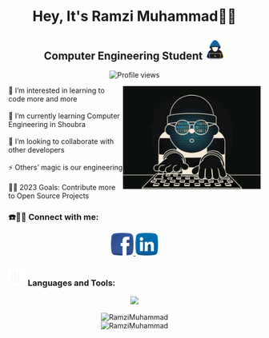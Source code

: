 <h1 align="center">Hey, It's Ramzi Muhammad🤙🏻</h1>
<h2 align="center">Computer Engineering Student <img src = "https://github.com/RamziMuhammad/RamziMuhammad/blob/main/Assets/Programmer.gif" width=40px></h2>

<div align="center">
    <img src="https://komarev.com/ghpvc/?username=RamziMuhammad" alt="Profile views" />
</div>
<div>
    <img align="right" alt="Coding" width="275" src="https://github.com/RamziMuhammad/RamziMuhammad/blob/main/Assets/Coding.gif">
    <p align="left">
        👀 I’m interested in learning to code more and more
        <br>
        <br>
        🌱 I’m currently learning Computer Engineering in Shoubra
        <br>
        <br>
        💞️ I’m looking to collaborate with other developers
        <br>
        <br>
        ⚡ Others’ magic is our engineering
        <br>
        <br>
        🤲🏻 2023 Goals: Contribute more to Open Source Projects
    </p>
</div>

<h3 align="left">☎️👨🏼 Connect with me:</h3>
<div align="center" >
    <a href="https://fb.com/ramseymohamad">
        <img src="https://github.com/RamziMuhammad/RamziMuhammad/blob/main/Assets/Facebook.png" alt="Facebook" height="45" width="45" />
    </a>
    <a href="https://linkedin.com/in/ramzi-muhammad">
        <img src="https://github.com/RamziMuhammad/RamziMuhammad/blob/main/Assets/Linkedin.png" alt="LinkedIn" height="45" width="45" />
    </a>
</div>


<h3 align="left"><img src = "https://github.com/RamziMuhammad/RamziMuhammad/blob/main/Assets/Dynamic-Graph.gif" width=35px> Languages and Tools:</h3>
<p align="center">
    <a href="https://github.com/RamziMuhammad">
    	<img src="https://skillicons.dev/icons?i=c,java,py,html,css,js,ts,angular,spring,postman,nodejs,express,mysql,git,github,docker,tensorflow,linux,vscode,eclipse&theme=dark&perline=10" />
    </a>
</p>


<p align="center">
    <img src="https://github-readme-stats.vercel.app/api/top-langs/?username=ramzimuhammad&langs_count=10&theme=tokyonight&layout=compact" alt="RamziMuhammad" />
    <br>
	<img src="https://github-readme-stats.vercel.app/api/?username=ramzimuhammad&show_icons=true&title_color=70A4FC&icon_color=EE8539&text_color=38BCAD&bg_color=1A1B27" alt="RamziMuhammad" />
</p>
